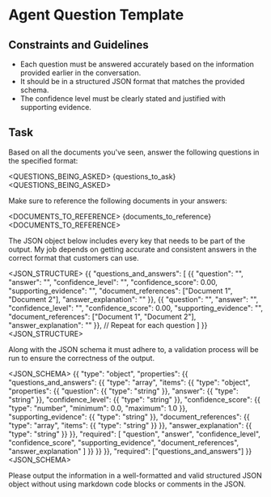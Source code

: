 # Agent Question Template

## Constraints and Guidelines

- Each question must be answered accurately based on the information provided earlier in the conversation.
- It should be in a structured JSON format that matches the provided schema.
- The confidence level must be clearly stated and justified with supporting evidence.

## Task

Based on all the documents you've seen, answer the following questions in the specified format:

<QUESTIONS_BEING_ASKED>
{questions_to_ask}
<QUESTIONS_BEING_ASKED>

Make sure to reference the following documents in your answers:

<DOCUMENTS_TO_REFERENCE>
{documents_to_reference}
<DOCUMENTS_TO_REFERENCE>

The JSON object below includes every key that needs to be part of the output. My job depends on getting accurate and consistent answers in the correct format that customers can use.

<JSON_STRUCTURE>
{{
  "questions_and_answers": [
    {{
    "question": "",
    "answer": "",
    "confidence_level": "",
    "confidence_score": 0.00,
    "supporting_evidence": "",
    "document_references": ["Document 1", "Document 2"],
    "answer_explanation": ""
    }},
{{
    "question": "",
    "answer": "",
    "confidence_level": "",
    "confidence_score": 0.00,
    "supporting_evidence": "",
    "document_references": ["Document 1", "Document 2"],
    "answer_explanation": ""
    }},
// Repeat for each question
]
}}
<JSON_STRUCTURE>

Along with the JSON schema it must adhere to, a validation process will be run to ensure the correctness of the output.

<JSON_SCHEMA>
{{
  "type": "object",
  "properties": {{
    "questions_and_answers": {{
      "type": "array",
      "items": {{
          "type": "object",
          "properties": {{
          "question": {{
            "type": "string"
          }},
          "answer": {{
            "type": "string"
          }},
          "confidence_level": {{
            "type": "string"
          }},
          "confidence_score": {{
            "type": "number",
            "minimum": 0.0,
            "maximum": 1.0
          }},
          "supporting_evidence": {{
            "type": "string"
          }},
          "document_references": {{
            "type": "array",
            "items": {{
              "type": "string"
            }}
          }},
          "answer_explanation": {{
            "type": "string"
          }}
          }},
        "required": [
          "question", "answer", "confidence_level", "confidence_score", "supporting_evidence", "document_references", "answer_explanation"
        ]
      }}
    }}
  }},
  "required": ["questions_and_answers"]
}}
<JSON_SCHEMA>

Please output the information in a well-formatted and valid structured JSON object without using markdown code blocks or comments in the JSON.
